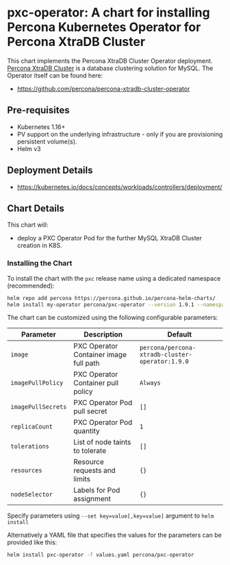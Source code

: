 # pxс-operator: A chart for installing Percona Kubernetes Operator for Percona XtraDB Cluster

This chart implements the Percona XtraDB Cluster Operator deployment. [Percona XtraDB Cluster](https://www.percona.com/doc/percona-xtradb-cluster/LATEST/index.html) is a database clustering solution for MySQL. The Operator itself can be found here:
* <https://github.com/percona/percona-xtradb-cluster-operator>

## Pre-requisites
* Kubernetes 1.16+
* PV support on the underlying infrastructure - only if you are provisioning persistent volume(s).
* Helm v3

## Deployment Details
* <https://kubernetes.io/docs/concepts/workloads/controllers/deployment/>

## Chart Details
This chart will:
* deploy a PXC Operator Pod for the further MySQL XtraDB Cluster creation in K8S.

### Installing the Chart
To install the chart with the `pxc` release name using a dedicated namespace (recommended):

```sh
helm repo add percona https://percona.github.io/percona-helm-charts/
helm install my-operator percona/pxc-operator --version 1.9.1 --namespace my-namespace
```

The chart can be customized using the following configurable parameters:

| Parameter                       | Description                                                             | Default                                         |
| ------------------------------- | ------------------------------------------------------------------------| ------------------------------------------------|
| `image`                         | PXC Operator Container image full path                                  | `percona/percona-xtradb-cluster-operator:1.9.0` |
| `imagePullPolicy`               | PXC Operator Container pull policy                                      | `Always`                                        |
| `imagePullSecrets`              | PXC Operator Pod pull secret                                            | `[]`                                            |
| `replicaCount`                  | PXC Operator Pod quantity                                               | `1`                                             |
| `tolerations`                   | List of node taints to tolerate                                         | `[]`                                            |
| `resources`                     | Resource requests and limits                                            | `{}`                                            |
| `nodeSelector`                  | Labels for Pod assignment                                               | `{}`                                            |

Specify parameters using `--set key=value[,key=value]` argument to `helm install`

Alternatively a YAML file that specifies the values for the parameters can be provided like this:

```sh
helm install pxc-operator -f values.yaml percona/pxc-operator
```

